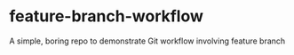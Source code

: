 # feature-branch-workflow

A simple, boring repo to demonstrate Git workflow involving feature branch

